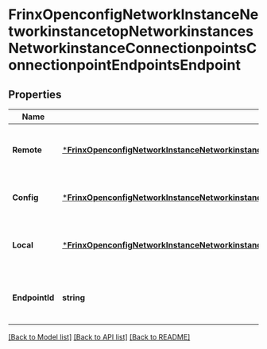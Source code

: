 # FrinxOpenconfigNetworkInstanceNetworkinstancetopNetworkinstancesNetworkinstanceConnectionpointsConnectionpointEndpointsEndpoint

## Properties
Name | Type | Description | Notes
------------ | ------------- | ------------- | -------------
**Remote** | [***FrinxOpenconfigNetworkInstanceNetworkinstancetopNetworkinstancesNetworkinstanceConnectionpointsConnectionpointEndpointsEndpointRemote**](frinx.openconfig.network.instance.networkinstancetop.networkinstances.networkinstance.connectionpoints.connectionpoint.endpoints.endpoint.Remote.md) | Optional[Configuration and operational state parameters relating to a remote interface] REF:Optional.empty | [optional] [default to null]
**Config** | [***FrinxOpenconfigNetworkInstanceNetworkinstancetopNetworkinstancesNetworkinstanceConnectionpointsConnectionpointEndpointsEndpointConfig**](frinx.openconfig.network.instance.networkinstancetop.networkinstances.networkinstance.connectionpoints.connectionpoint.endpoints.endpoint.Config.md) | Optional[Configuration parameters relating to the endpoint] REF:Optional.empty | [optional] [default to null]
**Local** | [***FrinxOpenconfigNetworkInstanceNetworkinstancetopNetworkinstancesNetworkinstanceConnectionpointsConnectionpointEndpointsEndpointLocal**](frinx.openconfig.network.instance.networkinstancetop.networkinstances.networkinstance.connectionpoints.connectionpoint.endpoints.endpoint.Local.md) | Optional[Configuration and operational state parameters relating to a local interface] REF:Optional.empty | [optional] [default to null]
**EndpointId** | **string** | Optional[A pointer to the configured identifier for the endpoint] REF:Optional.empty | [optional] [default to null]

[[Back to Model list]](../README.md#documentation-for-models) [[Back to API list]](../README.md#documentation-for-api-endpoints) [[Back to README]](../README.md)


